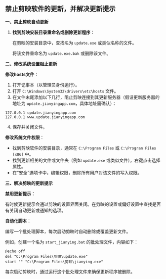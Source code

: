 ## 禁止剪映软件的更新，并解决更新提示

**一、禁止剪映自动更新**

1. **找到剪映安装目录重命名或删除更新程序**：
   
   在剪映的安装目录中，查找名为 `update.exe` 或类似名称的文件。
   
   将该文件重命名为 `update.exe.bak` 或删除该文件。
   

**二、修改系统设置阻止更新**

**修改hosts文件**：

1. 打开记事本（以管理员身份运行）。
2. 打开 `C:\Windows\System32\drivers\etc\hosts` 文件。
3. 在文件末尾添加以下几行，阻止剪映连接到其更新服务器（假设更新服务器的地址为 `update.jianyingapp.com`，具体地址需确认）：
  ```
  127.0.0.1 update.jianyingapp.com
  127.0.0.1 www.update.jianyingapp.com
  ```
4. 保存并关闭文件。

**修改系统文件权限**：

- 找到剪映软件的安装目录，通常在 `C:\Program Files` 或 `C:\Program Files (x86)` 中。
- 找到更新相关的文件或文件夹（例如 `update.exe` 或类似文件），右键点击选择属性。
- 在“安全”选项卡中，编辑权限，删除所有用户对该文件的写入权限。

**三、解决剪映的更新提示**

**禁用更新提示**：

有时候更新提示会通过剪映的设置界面关闭。在剪映的设置或偏好设置中查找是否有关闭自动更新或通知的选项。

**自动化脚本**：

编写一个批处理脚本，每次启动剪映时自动删除或覆盖更新文件。

例如，创建一个名为 `start_jianying.bat` 的批处理文件，内容如下：
```batch
@echo off
del "C:\Program Files\剪映\update.exe"
start "" "C:\Program Files\剪映\jianying.exe"
```

每次启动剪映时，通过运行这个批处理文件来确保更新程序被删除。

